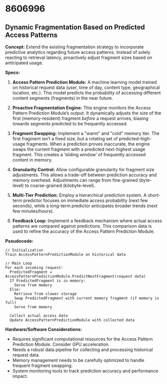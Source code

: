# 8606996

## Dynamic Fragmentation Based on Predicted Access Patterns

**Concept:** Extend the existing fragmentation strategy to incorporate predictive analytics regarding future access patterns. Instead of solely reacting to retrieval latency, proactively adjust fragment sizes based on anticipated usage.

**Specs:**

1.  **Access Pattern Prediction Module:** A machine learning model trained on historical request data (user, time of day, content type, geographical location, etc.). This model predicts the probability of accessing different content segments (fragments) in the near future.

2.  **Proactive Fragmentation Engine:** This engine monitors the Access Pattern Prediction Module’s output. It dynamically adjusts the size of the first (memory-resident) fragment *before* a request arrives, biasing towards segments predicted to be frequently accessed.

3.  **Fragment Swapping:** Implement a "warm" and "cold" memory tier. The first fragment isn’t a fixed size, but a rotating set of predicted-high-usage fragments. When a prediction proves inaccurate, the engine swaps the current fragment with a predicted next-highest usage fragment. This creates a ‘sliding window’ of frequently accessed content in memory.

4.  **Granularity Control:** Allow configurable granularity for fragment size adjustments. This allows a trade-off between prediction accuracy and memory overhead.  Adjustments can range from fine-grained (byte-level) to coarse-grained (kilobyte-level).

5.  **Multi-Tier Prediction:** Employ a hierarchical prediction system. A short-term predictor focuses on immediate access probability (next few seconds), while a long-term predictor anticipates broader trends (next few minutes/hours).

6.  **Feedback Loop:** Implement a feedback mechanism where actual access patterns are compared against predictions. This comparison data is used to refine the accuracy of the Access Pattern Prediction Module.

**Pseudocode:**

```
// Initialization
Train AccessPatternPredictionModule on historical data

// Main Loop
For each incoming request:
  PredictedFragment = AccessPatternPredictionModule.PredictNextFragment(request data)
  If PredictedFragment is in memory:
    Serve from memory
  Else:
    Retrieve from slower storage
    Swap PredictedFragment with current memory fragment (if memory is full)
    Serve from memory

  Collect actual access data
  Update AccessPatternPredictionModule with collected data
```

**Hardware/Software Considerations:**

*   Requires significant computational resources for the Access Pattern Prediction Module. Consider GPU acceleration.
*   Needs a robust data pipeline for collecting and processing historical request data.
*   Memory management needs to be carefully optimized to handle frequent fragment swapping.
*   System monitoring tools to track prediction accuracy and performance impact.